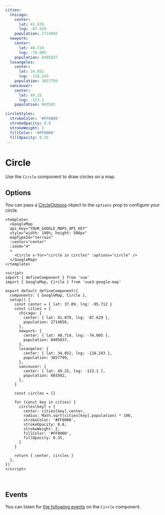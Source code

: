```yaml
---
cities:
  chicago:
    center:
      lat: 41.878
      lng: -87.629
    population: 2714856
  newyork:
    center:
      lat: 40.714
      lng: -74.005
    population: 8405837
  losangeles:
    center:
      lat: 34.052
      lng: -118.243
    population: 3857799
  vancouver:
    center:
      lat: 49.25
      lng: -123.1
    population: 603502

circleStyles:
  strokeColor: '#FF0000'
  strokeOpacity: 0.8
  strokeWeight: 2
  fillColor: '#FF0000'
  fillOpacity: 0.35
---
```


# Circle

Use the `Circle` component to draw circles on a map.

## Options

You can pass a [CircleOptions](https://developers.google.com/maps/documentation/javascript/reference/polygon#CircleOptions) object to the `options` prop to configure your circle.

<!-- prettier-ignore -->
```vue
<template>
  <GoogleMap
  api-key="YOUR_GOOGLE_MAPS_API_KEY"
  style="width: 100%; height: 500px"
  mapTypeId="terrain"
  :center="center"
  :zoom="4"
  >
    <Circle v-for="circle in circles" :options="circle" />
  </GoogleMap>
</template>

<script>
import { defineComponent } from 'vue'
import { GoogleMap, Circle } from 'vue3-google-map'

export default defineComponent({
  components: { GoogleMap, Circle },
  setup() {
    const center = { lat: 37.09, lng: -95.712 }
    const cities = {
      chicago: {
        center: { lat: 41.878, lng: -87.629 },
        population: 2714856,
      },
      newyork: {
        center: { lat: 40.714, lng: -74.005 },
        population: 8405837,
      },
      losangeles: {
        center: { lat: 34.052, lng: -118.243 },
        population: 3857799,
      },
      vancouver: {
        center: { lat: 49.25, lng: -123.1 },
        population: 603502,
      },
    }

    const circles = {}

    for (const key in cities) {
      circles[key] = {
        center: cities[key].center,
        radius: Math.sqrt(cities[key].population) * 100,
        strokeColor: '#FF0000',
        strokeOpacity: 0.8,
        strokeWeight: 2,
        fillColor: '#FF0000',
        fillOpacity: 0.35,
      }
    }

    return { center, circles }
  },
})
</script>
```

\
<GoogleMap style="width: 100%; height: 500px" :center="{ lat: 37.09, lng: -95.712 }" :zoom="4" mapTypeId="terrain">
<Circle
v-for="{ center, population } in $page.frontmatter.cities"
:options="{ ...$page.frontmatter.circleStyles, center, radius: Math.sqrt(population) * 100 }"
/>
</GoogleMap>

## Events

You can listen for [the following events](https://developers.google.com/maps/documentation/javascript/reference/polygon#Circle.center_changed) on the `Circle` component.
